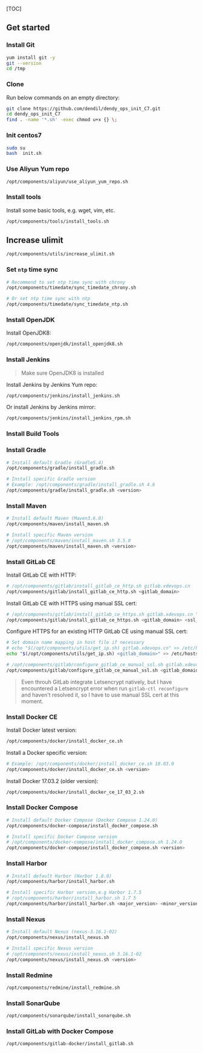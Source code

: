 [TOC]



## Get started

### Install Git

```bash
yum install git -y
git --version
cd /tmp
```

### Clone 

Run below commands on an empty directory:
```bash
git clone https://github.com/dendil/dendy_ops_init_C7.git
cd dendy_ops_init_C7
find . -name '*.sh' -exec chmod u+x {} \;
```



### Init centos7
```bash
sudo su
bash  init.sh
```



### Use Aliyun Yum repo

```bash
/opt/components/aliyun/use_aliyun_yum_repo.sh
```



### Install tools

Install some basic tools, e.g. wget, vim, etc.

```bash
/opt/components/tools/install_tools.sh
```

## Increase ulimit

```bash
/opt/components/utils/increase_ulimit.sh
```



### Set `ntp` time sync

```bash
# Recommend to set ntp time sync with chrony
/opt/components/timedate/sync_timedate_chrony.sh

# Or set ntp time sync with ntp
/opt/components/timedate/sync_timedate_ntp.sh
```



### Install OpenJDK

Install OpenJDK8:

```bash
/opt/components/openjdk/install_openjdk8.sh
```

### Install Jenkins

> Make sure OpenJDK8 is installed

Install Jenkins by Jenkins Yum repo:

```bash
/opt/components/jenkins/install_jenkins.sh
```



Or install Jenkins by Jenkins mirror:

```bash
/opt/components/jenkins/install_jenkins_rpm.sh
```



### Install Build Tools

### Install Gradle

```bash
# Install default Gradle (Gradle5.4)
/opt/components/gradle/install_gradle.sh

# Install specific Gradle version
# Example: /opt/components/gradle/install_gradle.sh 4.6
/opt/components/gradle/install_gradle.sh <version>
```



### Install Maven

```bash
# Install default Maven (Maven3.6.0)
/opt/components/maven/install_maven.sh

# Install specific Maven version
# /opt/components/maven/install_maven.sh 3.5.0
/opt/components/maven/install_maven.sh <version>
```



### Install GitLab CE

Install GitLab CE with HTTP:

```bash
# /opt/components/gitlab/install_gitlab_ce_http.sh gitlab.xdevops.cn
/opt/components/gitlab/install_gitlab_ce_http.sh <gitlab_domain>
```



Install GitLab CE with HTTPS using manual SSL cert:

```bash
# /opt/components/gitlab/install_gitlab_ce_https.sh gitlab.xdevops.cn "/C=CN/ST=Guangdong/L=Guangzhou/O=xdevops/OU=xdevops/CN=gitlab.xdevops.cn"
/opt/components/gitlab/install_gitlab_ce_https.sh <gitlab_domain> <ssl_cert_subj>
```



Configure HTTPS for an existing HTTP GitLab CE using manual SSL cert:

```bash
# Set domain name mapping in host file if necessary
# echo "$(/opt/components/utils/get_ip.sh) gitlab.xdevops.cn" >> /etc/hosts
echo "$(/opt/components/utils/get_ip.sh) <gitlab_domain>" >> /etc/hosts

# /opt/components/gitlab/configure_gitlab_ce_manual_ssl.sh gitlab.xdevops.cn "/C=CN/ST=Guangdong/L=Guangzhou/O=xdevops/OU=xdevops/CN=gitlab.xdevops.cn"
/opt/components/gitlab/configure_gitlab_ce_manual_ssl.sh <gitlab_domain> <ssl_cert_subj>
```



> Even throuh GitLab integrate Letsencrypt natively, but I have encountered a Letsencrypt error when run `gitlab-ctl reconfigure` and haven't resolved it, so I have to use manual SSL cert at this moment.



### Install Docker CE

Install Docker latest version:

```bash
/opt/components/docker/install_docker_ce.sh
```

Install a Docker specific version:

```bash
# Example: /opt/components/docker/install_docker_ce.sh 18.03.0
/opt/components/docker/install_docker_ce.sh <version>
```

Install Docker 17.03.2 (older version):

```bash
/opt/components/docker/install_docker_ce_17_03_2.sh
```



### Install Docker Compose

```bash
# Install default Docker Compose (Docker Compose 1.24.0)
/opt/components/docker-compose/install_docker_compose.sh

# Install specific Docker Compose version
# /opt/components/docker-compose/install_docker_compose.sh 1.24.0
/opt/components/docker-compose/install_docker_compose.sh <version>
```



### Install Harbor

```bash
# Install default Harbor (Harbor 1.8.0)
/opt/components/harbor/install_harbor.sh

# Install specific Harbor version,e.g Harbor 1.7.5
# /opt/components/harbor/install_harbor.sh 1.7 5
/opt/components/harbor/install_harbor.sh <major_version> <minor_version>
```



### Install Nexus

```bash
# Install default Nexus (nexus-3.16.1-02)
/opt/components/nexus/install_nexus.sh

# Install specific Nexus version
# /opt/components/nexus/install_nexus.sh 3.16.1-02
/opt/components/nexus/install_nexus.sh <version>
```



### Install Redmine

```bash
/opt/components/redmine/install_redmine.sh
```



### Install SonarQube

```bash
/opt/components/sonarqube/install_sonarqube.sh
```

### Install GitLab with Docker Compose

```bash
/opt/components/gitlab-docker/install_gitlab.sh
```



